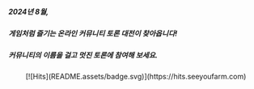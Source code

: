 ##### 2024년 8월,


##### 게임처럼 즐기는 온라인 커뮤니티 토론 대전이 찾아옵니다!

##### 커뮤니티의 이름을 걸고 멋진 토론에 참여해 보세요.

<center>[![Hits](README.assets/badge.svg)](https://hits.seeyoufarm.com)</center>